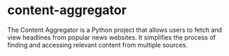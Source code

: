 # content-aggregator
The Content Aggregator is a Python project that allows users to fetch and view headlines from popular news websites. It simplifies the process of finding and accessing relevant content from multiple sources.
